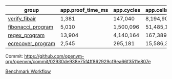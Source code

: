 | group | app.proof_time_ms | app.cycles | app.cells_used | leaf.proof_time_ms | leaf.cycles | leaf.cells_used |
| -- | -- | -- | -- | -- | -- | -- |
| [verify_fibair](https://github.com/openvm-org/openvm/blob/benchmark-results/benchmarks/verify_fibair-02930de938e75f4ff862929cf9ea66f3511e807e.md) | 1,381 |  147,040 |  8,194,904 |- | - | - |
| [fibonacci_program](https://github.com/openvm-org/openvm/blob/benchmark-results/benchmarks/fibonacci-02930de938e75f4ff862929cf9ea66f3511e807e.md) | 5,010 |  1,500,096 |  51,485,167 | 4,081 |  815,511 |  38,846,692 |
| [regex_program](https://github.com/openvm-org/openvm/blob/benchmark-results/benchmarks/regex-02930de938e75f4ff862929cf9ea66f3511e807e.md) | 13,904 |  4,140,164 |  167,389,450 | 16,588 |  2,902,383 |  173,738,989 |
| [ecrecover_program](https://github.com/openvm-org/openvm/blob/benchmark-results/benchmarks/ecrecover-02930de938e75f4ff862929cf9ea66f3511e807e.md) | 2,545 |  295,181 |  15,586,346 | 13,337 |  2,253,324 |  133,785,965 |


Commit: https://github.com/openvm-org/openvm/commit/02930de938e75f4ff862929cf9ea66f3511e807e

[Benchmark Workflow](https://github.com/openvm-org/openvm/actions/runs/13801150839)
